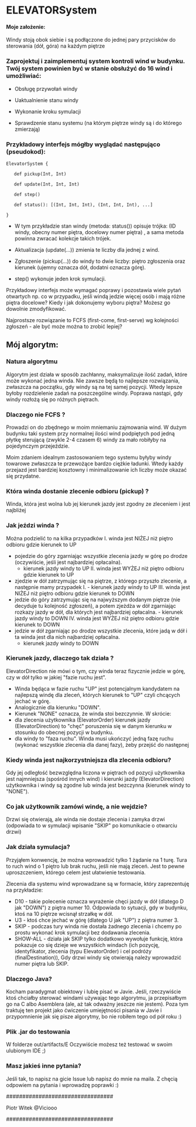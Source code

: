 # ELEVATORSystem

#### Moje założenie:

Windy stoją obok siebie i są podłączone do jednej pary przycisków do sterowania (dół, góra) na każdym piętrze

### Zaprojektuj i zaimplementuj system kontroli wind w budynku. Twój system powinien być w stanie obsłużyć do 16 wind i umożliwiać:

- Obsługę przywołań windy

- Uaktualnienie stanu windy

- Wykonanie kroku symulacji

- Sprawdzenie stanu systemu (na którym piętrze windy są i do którego zmierzają)

### Przykładowy interfejs mógłby wyglądać następująco (pseudokod):

    ElevatorSystem {

       def pickup(Int, Int)

       def update(Int, Int, Int)

       def step()

       def status(): [(Int, Int, Int), (Int, Int, Int), ...] 

    }

- W tym przykładzie stan windy (metoda: status()) opisuje trójka: (ID windy, obecny numer piętra, docelowy numer piętra)
  , a sama metoda powinna zwracać kolekcje takich trójek.

- Aktualizacja (update(...)) zmienia te liczby dla jednej z wind.
- Zgłoszenie (pickup(...)) do windy to dwie liczby: piętro zgłoszenia oraz kierunek (ujemny oznacza dół, dodatni oznacza
  górę).
- step() wykonuje jeden krok symulacji.

Przykładowy interfejs może wymagać poprawy i pozostawia wiele pytań otwartych np. co w przypadku, jeśli windą jedzie
więcej osób i mają różne piętra docelowe? Kiedy i jak dokonujemy wyboru piętra? Możesz go dowolnie zmodyfikować.

Najprostsze rozwiązanie to FCFS (first-come, first-serve) wg kolejności zgłoszeń - ale być może można to zrobić lepiej?

## Mój algorytm:

### Natura algorytmu
Algorytm jest działa w sposób zachłanny, maksymalizuje ilość zadań, które może wykonać jedna winda. Nie zawsze będą to najlepsze rozwiązania, zwłaszcza na początku, gdy windy są na tej samej pozycji.
Wtedy lepsze byłoby rozdzielenie zadań na poszczególne windy. Poprawa nastąpi, gdy windy rozłożą się po różnych piętrach.

### Dlaczego nie FCFS ?
Prowadzi on do zbędnego w moim mniemaniu zajmowania wind. W dużym budynku taki system przy normalnej ilości wind podpiętych pod jedną płytkę sterującą (zwykle 2-4 czasem 6)
windy za mało robiłyby na pojedynczym przejeździe.

Moim zdaniem idealnym zastosowaniem tego systemu byłyby windy towarowe zwłaszcza te przewożące bardzo ciężkie ładunki.
Wtedy każdy przejazd jest bardziej kosztowny i minimalizowanie ich liczby może okazać się przydatne.

### Która winda dostanie zlecenie odbioru (pickup) ?

Winda, która jest wolna lub jej kierunek jazdy jest zgodny ze zleceniem i jest najbliżej

### Jak jeździ winda ?

Można podzielić to na kilka przypadków I. winda jest NIŻEJ niż piętro odbioru gdzie kierunek to UP

- pojedzie do góry zgarniając wszystkie zlecenia jazdy w górę po drodze (oczywiście, jeśli jest najbardziej opłacalna).
  - kierunek jazdy windy to UP II. winda jest WYŻEJ niż piętro odbioru gdzie kierunek to UP
- zjedzie w dół zatrzymując się na piętrze, z którego przyszło zlecenie, a następnie mamy przypadek I. - kierunek jazdy
  windy to UP III. winda jest NIŻEJ niż piętro odbioru gdzie kierunek to DOWN
- jedzie do góry zatrzymując się na najwyższym dodanym piętrze (nie decyduje tu kolejność zgłoszeń), a potem zjeżdża w
  dół zgarniając rozkazy jazdy w dół, dla których jest najbardziej opłacalna. - kierunek jazdy windy to DOWN IV. winda
  jest WYŻEJ niż piętro odbioru gdzie kierunek to DOWN
- jedzie w dół zgarniając po drodze wszystkie zlecenia, które jadą w dół i ta winda jest dla nich najbardziej opłacalna.
  - kierunek jazdy windy to DOWN

### Kierunek jazdy, dlaczego tak działa ?

ElevatorDirection nie mówi o tym, czy winda teraz fizycznie jedzie w górę, czy w dół tylko w jakiej "fazie ruchu jest".

- Winda będąca w fazie ruchu "UP" jest potencjalnym kandydatem na najlepszą windę dla zleceń, których kierunek to "UP"
  czyli chcących jechać w górę.
- Analogicznie dla kierunku "DOWN".
- Kierunek "NONE" oznacza, że winda stoi bezczynnie. W skrócie:
- dla zlecenia użytkownika (ElevatorOrder) kierunek jazdy (ElevatorDirection) to "chęć" poruszenia się w danym kierunku
  w stosunku do obecnej pozycji w budynku.
- dla windy to "faza ruchu". Winda musi ukończyć jedną fazę ruchu (wykonać wszystkie zlecenia dla danej fazy), żeby
  przejść do następnej

### Kiedy winda jest najkorzystniejsza dla zlecenia odbioru?

Gdy jej odległość bezwzględna liczona w piętrach od pozycji użytkownika jest najmniejsza (spośród innych wind) i
kierunki jazdy (ElevatorDirection) użytkownika i windy są zgodne lub winda jest bezczynna (kierunek windy to "NONE").

### Co jak użytkownik zamówi windę, a nie wejdzie?

Drzwi się otwierają, ale winda nie dostaje zlecenia i zamyka drzwi (odpowiada to w symulacji wpisanie "SKIP" po
komunikacie o otwarciu drzwi)

### Jak działa symulacja?

Przyjąłem konwencję, że można wprowadzić tylko 1 żądanie na 1 turę. Tura to ruch wind o 1 piętro lub brak ruchu, jeśli
nie mają zleceń. Jest to pewne uproszczeniem, którego celem jest ułatwienie testowania.

Zlecenia dla systemu wind wprowadzane są w formacie, który zaprezentuję na przykładzie:

- D10 - takie polecenie oznacza wyrażenie chęci jazdy w dół (dlatego D jak "DOWN") z piętra numer 10. Odpowiada to
  sytuacji, gdy w budynku, ktoś na 10 piętrze wcisnął strzałkę w dół.
- U3 - ktoś chce jechać w górę (dlatego U jak "UP") z piętra numer 3.
- SKIP - podczas tury winda nie dostała żadnego zlecenia i chcemy po prostu wykonać krok symulacji bez dodawania
  zlecenia.
- SHOW-ALL - działa jak SKIP tylko dodatkowo wywołuje funkcję, która pokazuje co się dzieje we wszystkich windach (ich
  pozycję, identyfikator, zlecenia (typu ElevatorOrder) i cel podróży (finalDestination)), Gdy drzwi windy się otwierają
  należy wprowadzić numer piętra lub SKIP.

### Dlaczego Java?

Kocham paradygmat obiektowy i lubię pisać w Javie. Jeśli, rzeczywiście ktoś chciałby sterować windami używając tego
algorytmu, ja przepisałbym go na C albo Asemblera (ale, aż tak odważny jeszcze nie jestem). Poza tym traktuję ten
projekt jako ćwiczenie umiejętności pisania w Javie i przypomnienie jak się pisze algorytmy, bo nie robiłem tego od pół
roku :)

### Plik .jar do testowania

W folderze out/artifacts/E
Oczywiście możesz też testować w swoim ulubionym IDE ;)

### Masz jakieś inne pytania?

Jeśli tak, to napisz na gicie Issue lub napisz do mnie na maila. Z chęcią odpowiem na pytania i wprowadzę poprawki :)

#################################

Piotr Witek @Viciooo
                                
#################################